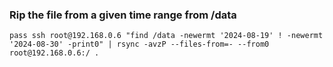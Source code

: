 ### Rip the file from a given time range from /data
```
pass ssh root@192.168.0.6 "find /data -newermt '2024-08-19' ! -newermt '2024-08-30' -print0" | rsync -avzP --files-from=- --from0 root@192.168.0.6:/ .
```
